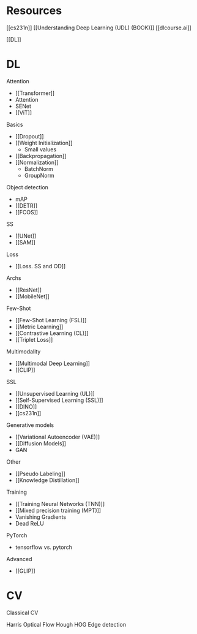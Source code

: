 

# Resources

[[cs231n]]
[[Understanding Deep Learning (UDL) (BOOK)]]
[[dlcourse.ai]]

[[DL]]

# DL

Attention
- [[Transformer]]
- Attention
- SENet
- [[ViT]]

Basics
- [[Dropout]]
- [[Weight Initialization]]
	- Small values
- [[Backpropagation]]
- [[Normalization]]
	- BatchNorm
	- GroupNorm

Object detection
- mAP
- [[DETR]]
- [[FCOS]]

SS
- [[UNet]]
- [[SAM]]

Loss
- [[Loss. SS and OD]]

Archs
- [[ResNet]]
- [[MobileNet]]

Few-Shot
- [[Few-Shot Learning (FSL)]]
- [[Metric Learning]]
- [[Contrastive Learning (CL)]]
- [[Triplet Loss]]

Multimodality
- [[Multimodal Deep Learning]]
- [[CLIP]]

SSL
- [[Unsupervised Learning (UL)]]
- [[Self-Supervised Learning (SSL)]]
- [[DINO]]
- [[cs231n]]

Generative models
- [[Variational Autoencoder (VAE)]]
- [[Diffusion Models]]
- GAN

Other
- [[Pseudo Labeling]]
- [[Knowledge Distillation]]

Training
- [[Training Neural Networks (TNN)]]
- [[Mixed precision training (MPT)]]
- Vanishing Gradients
- Dead ReLU

PyTorch
- tensorflow vs. pytorch

Advanced
- [[GLIP]]

# CV

Classical CV

Harris
Optical Flow
Hough
HOG
Edge detection

